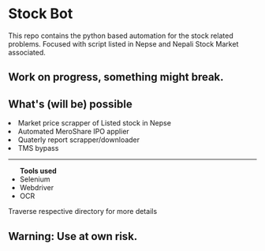 <h1>Stock Bot</h1>

This repo contains the python based automation for the stock related problems. Focused with script listed in Nepse and Nepali Stock Market associated.

## Work on progress, something might break.

## What's (will be) possible 
<li>Market price scrapper of Listed stock in Nepse</li>
<li>Automated MeroShare IPO applier</li>
<li>Quaterly report scrapper/downloader</li>
<li>TMS bypass</li>
</ul>
<hr>

<ul><b>Tools used</b>
<li>Selenium</li>
<li>Webdriver</li>
<li>OCR</li>
</ul>

Traverse respective directory for more details

</hr>

## Warning: Use at own risk.
